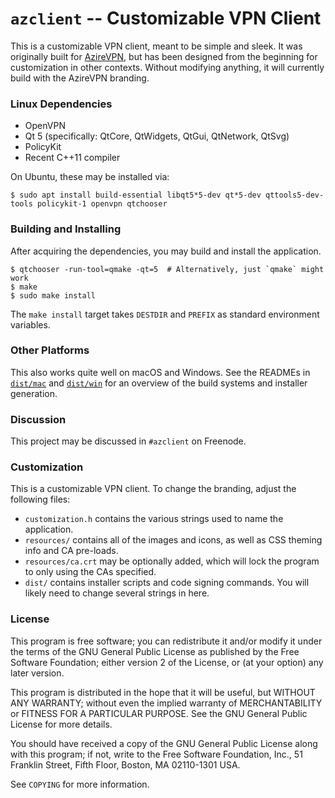 # `azclient` -- Customizable VPN Client

This is a customizable VPN client, meant to be simple and sleek. It was originally built for [AzireVPN](https://www.azirevpn.com/), but has been designed from the beginning for customization in other contexts. Without modifying anything, it will currently build with the AzireVPN branding.

### Linux Dependencies

* OpenVPN
* Qt 5 (specifically: QtCore, QtWidgets, QtGui, QtNetwork, QtSvg)
* PolicyKit
* Recent C++11 compiler

On Ubuntu, these may be installed via:

```
$ sudo apt install build-essential libqt5*5-dev qt*5-dev qttools5-dev-tools policykit-1 openvpn qtchooser
```

### Building and Installing

After acquiring the dependencies, you may build and install the application.

```
$ qtchooser -run-tool=qmake -qt=5  # Alternatively, just `qmake` might work
$ make
$ sudo make install
```

The `make install` target takes `DESTDIR` and `PREFIX` as standard environment variables.

### Other Platforms

This also works quite well on macOS and Windows. See the READMEs in [`dist/mac`](dist/mac) and [`dist/win`](dist/win) for an overview of the build systems and installer generation.

### Discussion

This project may be discussed in `#azclient` on Freenode.

### Customization

This is a customizable VPN client. To change the branding, adjust the following files:

* `customization.h` contains the various strings used to name the application.
* `resources/` contains all of the images and icons, as well as CSS theming info and CA pre-loads.
* `resources/ca.crt` may be optionally added, which will lock the program to only using the CAs specified.
* `dist/` contains installer scripts and code signing commands. You will likely need to change several strings in here.

### License

This program is free software; you can redistribute it and/or modify
it under the terms of the GNU General Public License as published by
the Free Software Foundation; either version 2 of the License, or
(at your option) any later version.

This program is distributed in the hope that it will be useful,
but WITHOUT ANY WARRANTY; without even the implied warranty of
MERCHANTABILITY or FITNESS FOR A PARTICULAR PURPOSE.  See the
GNU General Public License for more details.

You should have received a copy of the GNU General Public License along
with this program; if not, write to the Free Software Foundation, Inc.,
51 Franklin Street, Fifth Floor, Boston, MA 02110-1301 USA.

See `COPYING` for more information.

